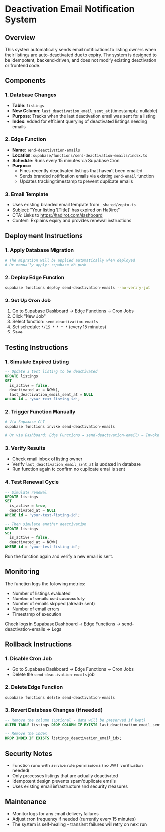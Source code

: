 # Deactivation Email Notification System

## Overview
This system automatically sends email notifications to listing owners when their listings are auto-deactivated due to expiry. The system is designed to be idempotent, backend-driven, and does not modify existing deactivation or frontend code.

## Components

### 1. Database Changes
- **Table**: `listings`
- **New Column**: `last_deactivation_email_sent_at` (timestamptz, nullable)
- **Purpose**: Tracks when the last deactivation email was sent for a listing
- **Index**: Added for efficient querying of deactivated listings needing emails

### 2. Edge Function
- **Name**: `send-deactivation-emails`
- **Location**: `supabase/functions/send-deactivation-emails/index.ts`
- **Schedule**: Runs every 15 minutes via Supabase Cron
- **Purpose**: 
  - Finds recently deactivated listings that haven't been emailed
  - Sends branded notification emails via existing `send-email` function
  - Updates tracking timestamp to prevent duplicate emails

### 3. Email Template
- Uses existing branded email template from `_shared/zepto.ts`
- Subject: "Your listing '[Title]' has expired on HaDirot"
- CTA: Links to https://hadirot.com/dashboard
- Content: Explains expiry and provides renewal instructions

## Deployment Instructions

### 1. Apply Database Migration
```bash
# The migration will be applied automatically when deployed
# Or manually apply: supabase db push
```

### 2. Deploy Edge Function
```bash
supabase functions deploy send-deactivation-emails --no-verify-jwt
```

### 3. Set Up Cron Job
1. Go to Supabase Dashboard → Edge Functions → Cron Jobs
2. Click "New Job"
3. Select function: `send-deactivation-emails`
4. Set schedule: `*/15 * * * *` (every 15 minutes)
5. Save

## Testing Instructions

### 1. Simulate Expired Listing
```sql
-- Update a test listing to be deactivated
UPDATE listings 
SET 
  is_active = false,
  deactivated_at = NOW(),
  last_deactivation_email_sent_at = NULL
WHERE id = 'your-test-listing-id';
```

### 2. Trigger Function Manually
```bash
# Via Supabase CLI
supabase functions invoke send-deactivation-emails

# Or via Dashboard: Edge Functions → send-deactivation-emails → Invoke
```

### 3. Verify Results
- Check email inbox of listing owner
- Verify `last_deactivation_email_sent_at` is updated in database
- Run function again to confirm no duplicate email is sent

### 4. Test Renewal Cycle
```sql
-- Simulate renewal
UPDATE listings 
SET 
  is_active = true,
  deactivated_at = NULL
WHERE id = 'your-test-listing-id';

-- Then simulate another deactivation
UPDATE listings 
SET 
  is_active = false,
  deactivated_at = NOW()
WHERE id = 'your-test-listing-id';
```

Run the function again and verify a new email is sent.

## Monitoring

The function logs the following metrics:
- Number of listings evaluated
- Number of emails sent successfully
- Number of emails skipped (already sent)
- Number of email errors
- Timestamp of execution

Check logs in Supabase Dashboard → Edge Functions → send-deactivation-emails → Logs

## Rollback Instructions

### 1. Disable Cron Job
- Go to Supabase Dashboard → Edge Functions → Cron Jobs
- Delete the `send-deactivation-emails` job

### 2. Delete Edge Function
```bash
supabase functions delete send-deactivation-emails
```

### 3. Revert Database Changes (if needed)
```sql
-- Remove the column (optional - data will be preserved if kept)
ALTER TABLE listings DROP COLUMN IF EXISTS last_deactivation_email_sent_at;

-- Remove the index
DROP INDEX IF EXISTS listings_deactivation_email_idx;
```

## Security Notes
- Function runs with service role permissions (no JWT verification needed)
- Only processes listings that are actually deactivated
- Idempotent design prevents spam/duplicate emails
- Uses existing email infrastructure and security measures

## Maintenance
- Monitor logs for any email delivery failures
- Adjust cron frequency if needed (currently every 15 minutes)
- The system is self-healing - transient failures will retry on next run